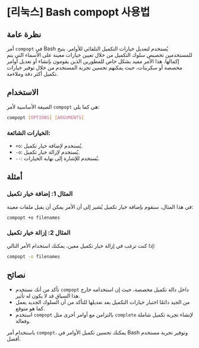 # [리눅스] Bash compopt 사용법

## نظرة عامة
أمر `compopt` في Bash يُستخدم لتعديل خيارات التكميل التلقائي للأوامر. يتيح للمستخدمين تخصيص سلوك التكميل من خلال تعيين خيارات معينة على الأسماء التي يتم إكمالها. هذا الأمر مفيد بشكل خاص للمطورين الذين يقومون بإنشاء أو تعديل أوامر مخصصة أو سكربتات، حيث يمكنهم تحسين تجربة المستخدم من خلال توفير خيارات تكميل أكثر دقة وملاءمة.

## الاستخدام
الصيغة الأساسية لأمر `compopt` هي كما يلي:

```bash
compopt [OPTIONS] [ARGUMENTS]
```

### الخيارات الشائعة:
- `+o`: يُستخدم لإضافة خيار تكميل.
- `-o`: يُستخدم لإزالة خيار تكميل.
- `--`: يُستخدم للإشارة إلى نهاية الخيارات.

## أمثلة
### المثال 1: إضافة خيار تكميل
في هذا المثال، سنقوم بإضافة خيار تكميل يُشير إلى أن الأمر يمكن أن يقبل ملفات معينة:

```bash
compopt +o filenames
```

### المثال 2: إزالة خيار تكميل
إذا كنت ترغب في إزالة خيار تكميل معين، يمكنك استخدام الأمر التالي:

```bash
compopt -o filenames
```

## نصائح
- تأكد من أنك تستخدم `compopt` داخل دالة تكميل مخصصة، حيث إن استخدامه خارج هذا السياق قد لا يكون له تأثير.
- من الجيد دائمًا اختبار خيارات التكميل بعد تعديلها للتأكد من أن السلوك الجديد يعمل كما هو متوقع.
- استخدم `compopt` بالتزامن مع أوامر أخرى مثل `complete` لإنشاء تجربة تكميل شاملة وفعالة.

باستخدام أمر `compopt`، يمكنك تحسين تكميل الأوامر في Bash وتوفير تجربة مستخدم أفضل.